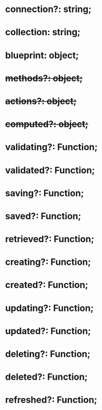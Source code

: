 # connection?: string;

# collection: string;

# blueprint: object;

# ~~methods?: object;~~

# ~~actions?: object;~~

# ~~computed?: object;~~

# validating?: Function;

# validated?: Function;

# saving?: Function;

# saved?: Function;

# retrieved?: Function;

# creating?: Function;

# created?: Function;

# updating?: Function;

# updated?: Function;

# deleting?: Function;

# deleted?: Function;

# refreshed?: Function;
